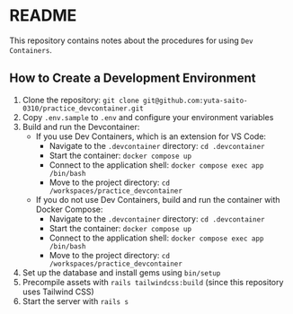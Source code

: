 # README

This repository contains notes about the procedures for using `Dev Containers`.

## How to Create a Development Environment

1. Clone the repository: `git clone git@github.com:yuta-saito-0310/practice_devcontainer.git`
2. Copy `.env.sample` to `.env` and configure your environment variables
3. Build and run the Devcontainer:
    - If you use Dev Containers, which is an extension for VS Code:
        - Navigate to the `.devcontainer` directory: `cd .devcontainer`
        - Start the container: `docker compose up`
        - Connect to the application shell: `docker compose exec app /bin/bash`
        - Move to the project directory: `cd /workspaces/practice_devcontainer`
    - If you do not use Dev Containers, build and run the container with Docker Compose:
        - Navigate to the `.devcontainer` directory: `cd .devcontainer`
        - Start the container: `docker compose up`
        - Connect to the application shell: `docker compose exec app /bin/bash`
        - Move to the project directory: `cd /workspaces/practice_devcontainer`
4. Set up the database and install gems using `bin/setup`
5. Precompile assets with `rails tailwindcss:build` (since this repository uses Tailwind CSS)
6. Start the server with `rails s`